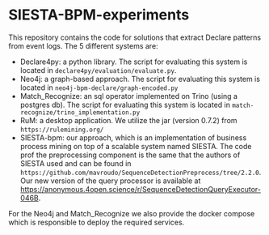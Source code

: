 # SIESTA-BPM-experiments
This repository contains the code for solutions that extract Declare patterns from event logs. The 5 different systems are:
* Declare4py: a python library. The script for evaluating this system is located in `declare4py/evaluation/evaluate.py`.
* Neo4j: a graph-based approach. The script for evaluating this system is located in `neo4j-bpm-declare/graph-encoded.py`
* Match_Recognize: an sql operator implemented on Trino (using a postgres db). The script for evaluating this system is located in `match-recognize/trino_implementation.py`
* RuM: a desktop application. We utilize the jar (version 0.7.2) from `https://rulemining.org/`
* SIESTA-bpm: our approach, which is an implementation of business process mining on top of a scalable system named SIESTA.
The code prof the preprocessing component is the same that the authors of SIESTA used and can be found in ```https://github.com/mavroudo/SequenceDetectionPreprocess/tree/2.2.0```. Our new version of the query processor is available at https://anonymous.4open.science/r/SequenceDetectionQueryExecutor-046B.


For the Neo4j and Match_Recognize we also provide the docker compose which is responsible to
deploy the required services.
